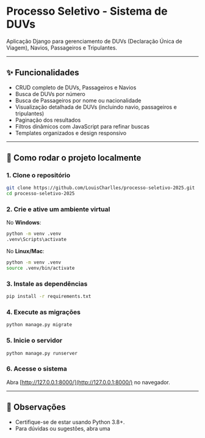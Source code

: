 # Processo Seletivo - Sistema de DUVs

Aplicação Django para gerenciamento de DUVs (Declaração Única de Viagem), Navios, Passageiros e Tripulantes.

---

## ✨ Funcionalidades

- CRUD completo de DUVs, Passageiros e Navios
- Busca de DUVs por número
- Busca de Passageiros por nome ou nacionalidade
- Visualização detalhada de DUVs (incluindo navio, passageiros e tripulantes)
- Paginação dos resultados
- Filtros dinâmicos com JavaScript para refinar buscas
- Templates organizados e design responsivo

---

## 🚀 Como rodar o projeto localmente

### 1. Clone o repositório

```bash
git clone https://github.com/LouisCharlles/processo-seletivo-2025.git
cd processo-seletivo-2025
```

### 2. Crie e ative um ambiente virtual

No **Windows**:
```bash
python -m venv .venv
.venv\Scripts\activate
```
No **Linux/Mac**:
```bash
python -m venv .venv
source .venv/bin/activate
```

### 3. Instale as dependências

```bash
pip install -r requirements.txt
```

### 4. Execute as migrações

```bash
python manage.py migrate
```

### 5. Inicie o servidor

```bash
python manage.py runserver
```

### 6. Acesse o sistema

Abra [http://127.0.0.1:8000/](http://127.0.0.1:8000/) no navegador.

---

## 📄 Observações

- Certifique-se de estar usando Python 3.8+.
- Para dúvidas ou sugestões, abra uma